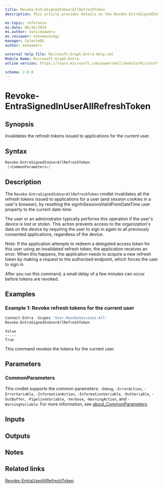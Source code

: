 ```yaml
---
title: Revoke-EntraSignedInUserAllRefreshToken
description: This article provides details on the Revoke-EntraSignedInUserAllRefreshToken command.

ms.topic: reference
ms.date: 06/26/2024
ms.author: eunicewaweru
ms.reviewer: stevemutungi
manager: CelesteDG
author: msewaweru

external help file: Microsoft.Graph.Entra-Help.xml
Module Name: Microsoft.Graph.Entra
online version: https://learn.microsoft.com/powershell/module/Microsoft.Graph.Entra/Revoke-EntraSignedInUserAllRefreshToken

schema: 2.0.0
---
```


# Revoke-EntraSignedInUserAllRefreshToken

## Synopsis

Invalidates the refresh tokens issued to applications for the current user.

## Syntax

```powershell
Revoke-EntraSignedInUserAllRefreshToken
 [<CommonParameters>]
```

## Description

The `Revoke-EntraSignedInUserAllRefreshToken` cmdlet invalidates all the refresh tokens issued to applications for a user (and session cookies in a user's browser), by resetting the signInSessionsValidFromDateTime user property to the current date-time.

The user or an administrator typically performs this operation if the user's device is lost or stolen. This action prevents access to the organization's data on the device by requiring the user to sign in again to all previously consented applications, regardless of the device.

Note: If the application attempts to redeem a delegated access token for this user using an invalidated refresh token, the application receives an error. When this happens, the application needs to acquire a new refresh token by making a request to the authorized endpoint, which forces the user to sign in.

After you run this command, a small delay of a few minutes can occur before tokens are revoked.

## Examples

### Example 1: Revoke refresh tokens for the current user

```powershell
Connect-Entra -Scopes 'User.RevokeSessions.All'
Revoke-EntraSignedInUserAllRefreshToken
```

```Output
Value
-----
True
```

This command revokes the tokens for the current user.

## Parameters

### CommonParameters

This cmdlet supports the common parameters: `-Debug`, `-ErrorAction`, `-ErrorVariable`, `-InformationAction`, `-InformationVariable`, `-OutVariable`, `-OutBuffer`, `-PipelineVariable`, `-Verbose`, `-WarningAction`, and `-WarningVariable`. For more information, see [about_CommonParameters](https://go.microsoft.com/fwlink/?LinkID=113216).

## Inputs

## Outputs

## Notes

## Related links

[Revoke-EntraUserAllRefreshToken](Revoke-EntraUserAllRefreshToken.md)
